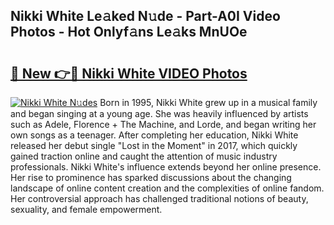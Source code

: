 ## Nikki White Le𝚊ked N𝚞de - Part-A0I Video Photos - Hot Onlyf𝚊ns Le𝚊ks MnUOe

# <h2><a href="http://ab16801.deff.icu/?id=Nikki+White">🔗 New 👉🔴 Nikki White VIDEO Photos</a></h2>

[![Nikki White N𝚞des](https://i.imgur.com/rIISA9y.gif)](http://ab16801.deff.icu/?id=Nikki+White)
Born in 1995, Nikki White grew up in a musical family and began singing at a young age. She was heavily influenced by artists such as Adele, Florence + The Machine, and Lorde, and began writing her own songs as a teenager. After completing her education, Nikki White released her debut single "Lost in the Moment" in 2017, which quickly gained traction online and caught the attention of music industry professionals. Nikki White's influence extends beyond her online presence. Her rise to prominence has sparked discussions about the changing landscape of online content creation and the complexities of online fandom. Her controversial approach has challenged traditional notions of beauty, sexuality, and female empowerment.
